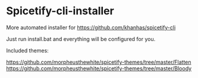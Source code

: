 # Spicetify-cli-installer
More automated installer for https://github.com/khanhas/spicetify-cli

Just run install.bat and everything will be configured for you.

Included themes:

https://github.com/morpheusthewhite/spicetify-themes/tree/master/Flatten
https://github.com/morpheusthewhite/spicetify-themes/tree/master/Bloody
